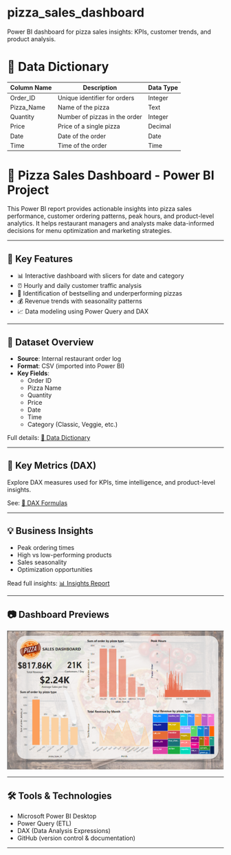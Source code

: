 # pizza_sales_dashboard
Power BI dashboard for pizza sales insights: KPIs, customer trends, and product analysis.


# 📘 Data Dictionary

| Column Name  | Description                    | Data Type |
|--------------|--------------------------------|-----------|
| Order_ID     | Unique identifier for orders   | Integer   |
| Pizza_Name   | Name of the pizza              | Text      |
| Quantity     | Number of pizzas in the order  | Integer   |
| Price        | Price of a single pizza        | Decimal   |
| Date         | Date of the order              | Date      |
| Time         | Time of the order              | Time      |

# 🍕 Pizza Sales Dashboard - Power BI Project

This Power BI report provides actionable insights into pizza sales performance, customer ordering patterns, peak hours, and product-level analytics. It helps restaurant managers and analysts make data-informed decisions for menu optimization and marketing strategies.

---

## 🚀 Key Features

- 📊 Interactive dashboard with slicers for date and category
- ⏰ Hourly and daily customer traffic analysis
- 🍕 Identification of bestselling and underperforming pizzas
- 💰 Revenue trends with seasonality patterns
- 📈 Data modeling using Power Query and DAX

---

## 📁 Dataset Overview

- **Source**: Internal restaurant order log
- **Format**: CSV (imported into Power BI)
- **Key Fields**:
  - Order ID
  - Pizza Name
  - Quantity
  - Price
  - Date
  - Time
  - Category (Classic, Veggie, etc.)

Full details: [📘 Data Dictionary](https://github.com/Oacquah31/pizza_sales_dashboard/blob/main/Pizza%2BPlace%2BSales.zip)

---

## 🔢 Key Metrics (DAX)

Explore DAX measures used for KPIs, time intelligence, and product-level insights.

See: [📐 DAX Formulas](https://github.com/Oacquah31/pizza_sales_dashboard/commit/2d7181dd004763c9bf51d474c63a770c879c55db)

---

## 💡 Business Insights

- Peak ordering times
- High vs low-performing products
- Sales seasonality
- Optimization opportunities

Read full insights: [📊 Insights Report](https://github.com/Oacquah31/pizza_sales_dashboard/blob/main/docs/insights_report.md)

---

## 📷 Dashboard Previews


![Dashboard](https://github.com/Oacquah31/pizza_sales_dashboard/blob/main/Screenshot%202025-06-17%20024908.png)  


---

## 🛠 Tools & Technologies

- Microsoft Power BI Desktop
- Power Query (ETL)
- DAX (Data Analysis Expressions)
- GitHub (version control & documentation)

---




